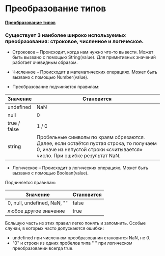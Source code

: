 # Преобразование типов

#### [Преобразование типов](https://learn.javascript.ru/type-conversions)

### Существует 3 наиболее широко используемых преобразования: строковое, численное и логическое.

- Строковое – Происходит, когда нам нужно что-то вывести. Может быть вызвано с помощью String(value). Для примитивных
  значений работает очевидным образом.
- Численное – Происходит в математических операциях. Может быть вызвано с помощью Number(value).

- Преобразование подчиняется правилам:

| Значение  | Становится |
|-----------| ----------- |
| undefined | NaN |
|null | 0 |
| true / false    | 1 / 0 |
| string    | Пробельные символы по краям обрезаются. Далее, если остаётся пустая строка, то получаем 0, иначе из непустой строки «считывается» число. При ошибке результат NaN.|

- Логическое – Происходит в логических операциях. Может быть вызвано с помощью Boolean(value).

Подчиняется правилам:

| Значение | Становится |
|-----------| ----------- |
| 0, null, undefined, NaN, "" | false |
| любое другое значение | true |

Большую часть из этих правил легко понять и запомнить. Особые случаи, в которых часто допускаются ошибки:

- undefined при численном преобразовании становится NaN, не 0.
- "0" и строки из одних пробелов типа " " при логическом преобразовании всегда true.